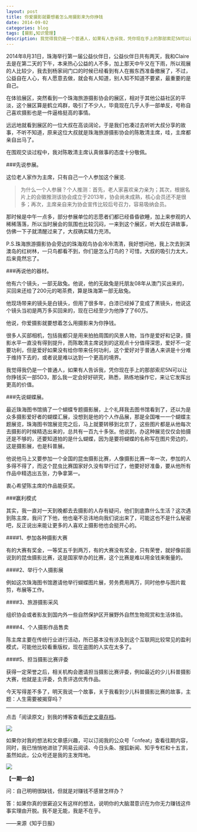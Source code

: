 ```yaml
---
layout: post
title: 你爱摄影就要想着怎么用摄影来为你挣钱
date: 2014-09-02
categories: blog
tags: [摄影,知识管理]
description: 我觉得我仍是一个普通人，如果有人告诉我，凭你现在手上的那部索尼5N可以让你挣钱买一部5D3，那么我一定会好好研究，熟悉，熟练地操作它，来让它发挥出更高的价值。
---
```



2014年8月31日，珠海举行第一届公益伙伴日，公益伙伴日共有两天，我和Claire去是在第二天的下午，本来热心公益的人不多，加上那天中午又在下雨，所以观展的人比较少，我去到杨家祠门口的时候已经看到有人在搬东西准备撤展了，不过，公益自在人心，有人愿意去做，就会有人知道，别人知不知道不要紧，最重要的是自己。

在体验展区，突然看到一个珠海旅游摄影协会的展区，相对于其他公益社区的平淡，这个展区算是鹤立鸡群，吸引了不少人，毕竟现在几乎人手一部单反，号称自己喜欢摄影也是一件逼格挺高的事情。

远远地就看到展区的一位大叔在高谈阔论，于是我们也凑过去听听大叔分享的故事，不听不知道，原来这位大叔就是珠海旅游摄影协会的陈敢清主席，哇，主席都亲自出马了。

在围观交谈过程中，我对陈敢清主席认真做事的态度十分敬佩。

###先说参展。

这位老人家作为主席，只有自己一个人参加这个展览.

>为什么一个人参展？个人推测：首先，老人家喜欢亲力亲为；其次，根据名片上的会徽推测该协会成立于2013年，协会尚未成熟，核心会员还不是很多；再次，主席亲自来为协会宣传比较后号召力，容易吸纳会员。

那时候是中午一点多，部分参展单位的志愿者们都已经昏昏欲睡，加上来参观的人稀稀落落，所以当时展会的氛围也比较沉闷，一来到这个展区，听大叔在讲故事，仿佛一下子就清醒过来了，大叔确实精力充沛。

P.S.珠海旅游摄影协会旁边的珠海观鸟协会冷冷清清，我好想问他，我上次去到淇澳岛的红树林，一只鸟都看不到，你们是怎么打鸟的？可惜，大叔的吸引力太大，后来竟然忘了。

###再说他的器材。

他有六个镜头，一部无敌兔。他说，他的无敌兔是托朋友08年从澳门买出来的，买回来还给了200元的喝茶费，算是珠海第一部无敌兔。

他现场带来的镜头是白镜头，但用了很多年，白漆已经掉了变成了黑镜头，他说这个镜头当初是两万多买回来的，现在已经至少为他挣了了60万。

他说，你爱摄影就要想着怎么用摄影来为你挣钱。

很多人买部相机，包括我都只是用来拍拍周围的风景人物，当作是爱好和记录，摄影水平一直没有得到提升，而陈敢清主席说到的这观点十分值得深思，爱好不一定要功利，但是爱好如果没有给你带来任何功利，这个爱好对于普通人来讲是十分难于维持下去的，或者说是难以达到一个更高的境界。

我觉得我仍是一个普通人，如果有人告诉我，凭你现在手上的那部索尼5N可以让你挣钱买一部5D3，那么我一定会好好研究，熟悉，熟练地操作它，来让它发挥出更高的价值。

###先说蝴蝶展。

最近珠海图书馆搞了一个蝴蝶专题摄影展，上个礼拜我去图书馆看到了，还以为是众多摄影爱好者的蝴蝶汇展，没想到是他的个人作品展，那是全国唯一一个蝴蝶主题展览，珠海图书馆展览完之后，马上就要转移到北京了，这些图片都是从他每次去摄影的时候精选出来的，总共有一百九十多张。他说到，办这种展览仅仅会拍摄还是不够的，还要知道拍的是什么蝴蝶，因为是要将蝴蝶的名称写在图片旁边的，这是摄影展，也是科普展。

他说他马上又要参加一个全国的昆虫摄影比赛，人像摄影比赛一年一次，参加的人多得不得了，而这个昆虫比赛国家好久没有举行过了，他要好好准备，要从他所有作品中精选出五张，力争拿第一。

衷心希望陈主席的作品能获奖。

###赢利模式

其实，我一直对一天到晚都去去摄影的人存有疑问，他们到底靠什么生活？这次遇到陈主席，我问了下他，他也毫不忌讳地向我们说出来了，可能这也不是什么秘密吧，反正说出来能让更多的人喜欢上摄影他也会挺开心的。

####1、参加各种摄影大赛

有的大赛有奖金，一等奖五千到两万，有的大赛没有奖金，只有荣誉，就好像前面说到的昆虫摄影比赛，这是国家举办的比赛，这个比赛是难以用金钱来衡量的。

####2、举行个人摄影展

例如这次珠海图书馆邀请他举行蝴蝶图片展，劳务费用两万，同时他参与图片裁剪，布展等工作。

####3、旅游摄影采风

组织协会或者影友到国内外一些自然保护区开展野外自然生物观赏和生活体验。

####4、个人摄影作品售卖

陈主席主要在传统行业进行活动，所已基本没有涉及到这个互联网比较常见的盈利模式，可能他比较看重版权，现在盗图的人实在太多了。

####5、担当摄影比赛评委

获得一定荣誉之后，相关机构会邀请担当摄影比赛评委，例如最近的少儿科普摄影大赛，他就是主评委，负责评选优秀作品。

今天写得差不多了，明天我说一个故事，关于我看到少儿科普摄影比赛的故事，主题：人生需要被揭穿吗？



----

点击「阅读原文」到我的博客查看[历史文章存档](http://cnfeat.com)。

![](http://cnfeat.qiniudn.com/mHDSX.png)

如果你对我的想法和文章感兴趣，可以订阅我的公众号「cnfeat」查看往期内容，同时，我已悄悄地进驻了网易云阅读、今日头条、搜狐新闻、知乎专栏和十五言，虽然如此，公众号还是我的主发阵地。

![](http://cnfeat.qiniudn.com/signitrue-2014-07-11.png)


**【一期一会】**

问：自己明明很缺钱，但就是对赚钱不感冒怎样办？

答：如果你真的很窘迫又有这样的想法，说明你的大脑潜意识在为你无力赚钱这件事实理由开脱。我不是无能，我是不在乎。


——来源《知乎日报》












